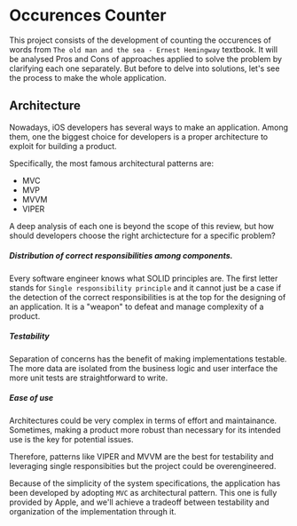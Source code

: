 # Occurences Counter

This project consists of the development of counting the occurences of words from `The old man and the sea - Ernest Hemingway` textbook.
It will be analysed Pros and Cons of approaches applied to solve the problem by clarifying each one separately. But before to delve into solutions, let's see the process to make the whole application.

## Architecture

Nowadays, iOS developers has several ways to make an application. Among them, one the biggest choice for developers is a proper architecture to exploit for building a product. 

Specifically, the most famous architectural patterns are:

- MVC
- MVP
- MVVM
- VIPER

A deep analysis of each one is beyond the scope of this review, but how should developers choose the right archictecture for a specific problem?

##### Distribution of correct responsibilities among components. 

Every software engineer knows what SOLID principles are. The first letter stands for `Single responsibility principle` and it cannot just be a case if the detection of the correct responsibilities is at the top for the designing of an application.
It is a "weapon" to defeat and manage complexity of a product. 

##### Testability
Separation of concerns has the benefit of making implementations testable. The more data are isolated from the business logic and user interface the more unit tests are straightforward to write.

##### Ease of use
Architectures could be very complex in terms of effort and maintainance. Sometimes, making a product more robust than necessary for its intended use is the key for potential issues.


Therefore, patterns like VIPER and MVVM are the best for testability and leveraging single responsibities but the project could be overengineered.

Because of the simplicity of the system specifications, the application has been developed by adopting `MVC` as architectural pattern. 
This one is fully provided by Apple, and we'll achieve a tradeoff between testability and organization of the implementation through it.



